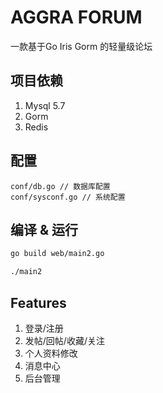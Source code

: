 # AGGRA FORUM

一款基于Go Iris Gorm 的轻量级论坛

## 项目依赖

1. Mysql 5.7
2. Gorm
3. Redis

## 配置
```
conf/db.go // 数据库配置
conf/sysconf.go // 系统配置
```

## 编译 & 运行

```bash
go build web/main2.go

./main2
```

## Features

1. 登录/注册
1. 发帖/回帖/收藏/关注
1. 个人资料修改
1. 消息中心
1. 后台管理
